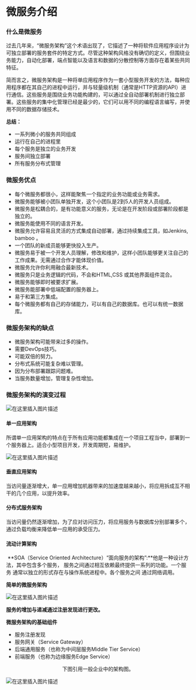 ﻿# 微服务介绍

### 什么是微服务

​	过去几年来，“微服务架构”这个术语出现了，它描述了一种将软件应用程序设计为可独立部署的服务套件的特定方式。尽管这种架构风格没有确切的定义，但围绕业务能力，自动化部署，端点智能以及语言和数据的分散控制等方面存在着某些共同特征。

​	简而言之，微服务架构是一种将单应用程序作为一套小型服务开发的方法，每种应用程序都在其自己的进程中运行，并与轻量级机制（通常是HTTP资源的API）进行通信。这些服务是围绕业务功能构建的，可以通过全自动部署机制进行独立部署。这些服务的集中化管理已经是最少的，它们可以用不同的编程语言编写，并使用不同的数据存储技术。

**总结：**

- 一系列微小的服务共同组成
- 运行在自己的进程里
- 每个服务是独立的业务开发
- 服务间独立部署
- 所有服务分布式管理

### 微服务优点

- 每个微服务都很小，这样能聚焦一个指定的业务功能或业务需求。
- 微服务能够被小团队单独开发，这个小团队是2到5人的开发人员组成。
- 微服务是松耦合的，是有功能意义的服务，无论是在开发阶段或部署阶段都是独立的。
- 微服务能使用不同的语言开发。
- 微服务允许容易且灵活的方式集成自动部署，通过持续集成工具，如Jenkins, bamboo 。
- 一个团队的新成员能够更快投入生产。
- 微服务易于被一个开发人员理解，修改和维护，这样小团队能够更关注自己的工作成果。无需通过合作才能体现价值。
- 微服务允许你利用融合最新技术。
- 微服务只是业务逻辑的代码，不会和HTML,CSS 或其他界面组件混合。
- 微服务能够即时被要求扩展。
- 微服务能部署中低端配置的服务器上。
- 易于和第三方集成。
- 每个微服务都有自己的存储能力，可以有自己的数据库。也可以有统一数据库。

### 微服务架构的缺点

- 微服务架构可能带来过多的操作。
- 需要DevOps技巧。
- 可能双倍的努力。
- 分布式系统可能复杂难以管理。
- 因为分布部署跟踪问题难。
- 当服务数量增加，管理复杂性增加。

### 微服务架构的演变过程

![在这里插入图片描述](https://img-blog.csdnimg.cn/20190131111447812.png?x-oss-process=image/watermark,type_ZmFuZ3poZW5naGVpdGk,shadow_10,text_aHR0cHM6Ly9ibG9nLmNzZG4ubmV0L3UwMTE0MjgyNzQ=,size_16,color_FFFFFF,t_70)

#### 单一应用架构

​	所谓单一应用架构的特点在于所有应用功能都集成在一个项目工程当中，部署到一个服务器上。适合小型项目开发，开发周期短，易维护。

![在这里插入图片描述](https://img-blog.csdnimg.cn/20190131111552843.png?x-oss-process=image/watermark,type_ZmFuZ3poZW5naGVpdGk,shadow_10,text_aHR0cHM6Ly9ibG9nLmNzZG4ubmV0L3UwMTE0MjgyNzQ=,size_16,color_FFFFFF,t_70)

#### 垂直应用架构

​	当访问量逐渐增大，单一应用增加机器带来的加速度越来越小，将应用拆成互不相干的几个应用，以提升效率。

#### 分布式服务架构

​	当访问量仍然逐渐增加，为了应对访问压力，将应用服务与数据库分别部署多个，通过负载均衡来降低单一应用的承受压力。

#### 流动计算架构

​	**SOA（Service Oriented Architecture）“面向服务的架构”:**他是一种设计方法，其中包含多个服务， 服务之间通过相互依赖最终提供一系列的功能。一个服务 通常以独立的形式存在与操作系统进程中。各个服务之间 通过网络调用。

**简单的微服务架构**

![在这里插入图片描述](https://img-blog.csdnimg.cn/20190131111622541.png?x-oss-process=image/watermark,type_ZmFuZ3poZW5naGVpdGk,shadow_10,text_aHR0cHM6Ly9ibG9nLmNzZG4ubmV0L3UwMTE0MjgyNzQ=,size_16,color_FFFFFF,t_70)

**服务的增加与递减通过注册发现进行更改。**

**微服务架构的基础组件**

- 服务注册发现
- 服务网关（Service Gateway）
- 后端通用服务（也称为中间层服务Middle Tier Service）
- 前端服务（也称为边缘服务Edge Service）

<center>下图引用一般企业中的架构图。</center>

![在这里插入图片描述](https://img-blog.csdnimg.cn/20190131111634125.png?x-oss-process=image/watermark,type_ZmFuZ3poZW5naGVpdGk,shadow_10,text_aHR0cHM6Ly9ibG9nLmNzZG4ubmV0L3UwMTE0MjgyNzQ=,size_16,color_FFFFFF,t_70)































